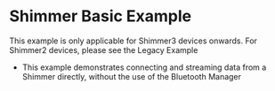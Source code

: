 # Shimmer Basic Example
This example is only applicable for Shimmer3 devices onwards. For Shimmer2 devices, please see the Legacy Example

- This example demonstrates connecting and streaming data from a Shimmer directly, without the use of the Bluetooth Manager